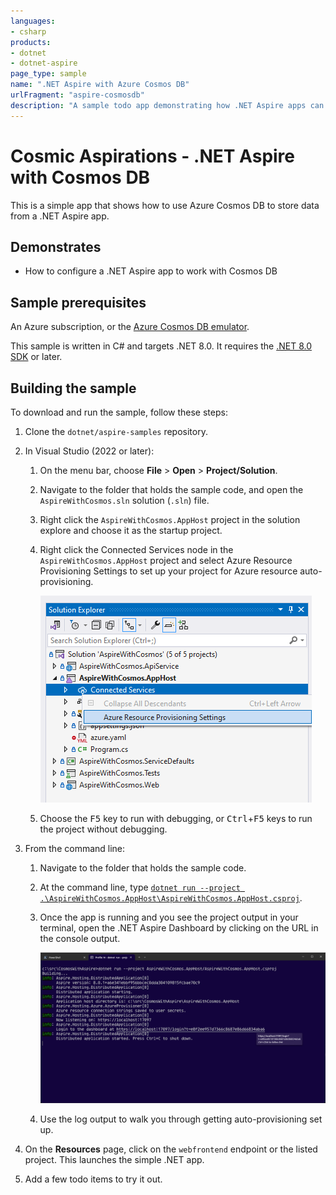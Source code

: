 ```yaml
---
languages:
- csharp
products:
- dotnet
- dotnet-aspire
page_type: sample
name: ".NET Aspire with Azure Cosmos DB"
urlFragment: "aspire-cosmosdb"
description: "A sample todo app demonstrating how .NET Aspire apps can use Azure Cosmos DB."
---
```


# Cosmic Aspirations - .NET Aspire with Cosmos DB

This is a simple app that shows how to use Azure Cosmos DB to store data from a .NET Aspire app. 

## Demonstrates

- How to configure a .NET Aspire app to work with Cosmos DB

## Sample prerequisites

An Azure subscription, or the [Azure Cosmos DB emulator](https://learn.microsoft.com/azure/cosmos-db/how-to-develop-emulator?tabs=windows%2Ccsharp&pivots=api-nosql). 

This sample is written in C# and targets .NET 8.0. It requires the [.NET 8.0 SDK](https://dotnet.microsoft.com/download/dotnet/8.0) or later.

## Building the sample

To download and run the sample, follow these steps:

1. Clone the `dotnet/aspire-samples` repository.

2. In Visual Studio (2022 or later):
    1. On the menu bar, choose **File** > **Open** > **Project/Solution**.
    2. Navigate to the folder that holds the sample code, and open the `AspireWithCosmos.sln` solution (`.sln`) file.
    3. Right click the `AspireWithCosmos.AppHost` project in the solution explore and choose it as the startup project.
    4. Right click the Connected Services node in the `AspireWithCosmos.AppHost` project and select Azure Resource Provisioning Settings to set up your project for Azure resource auto-provisioning. 
    
       ![Configuring the app in Visual Studio](images/image-20240613155416498.png)
    
    5. Choose the <kbd>F5</kbd> key to run with debugging, or <kbd>Ctrl</kbd>+<kbd>F5</kbd> keys to run the project without debugging.
    
3. From the command line:
   1. Navigate to the folder that holds the sample code.
   
   2. At the command line, type [`dotnet run --project .\AspireWithCosmos.AppHost\AspireWithCosmos.AppHost.csproj`](https://docs.microsoft.com/dotnet/core/tools/dotnet-run).
   
   3. Once the app is running and you see the project output in your terminal, open the .NET Aspire Dashboard by clicking on the URL in the console output. 
   
      ![The app running in the terminal](images/image-20240613154158603.png)
   
   4. Use the log output to walk you through getting auto-provisioning set up.

4. On the **Resources** page, click on the `webfrontend` endpoint or the listed project. This launches the simple .NET app.

5. Add a few todo items to try it out. 

